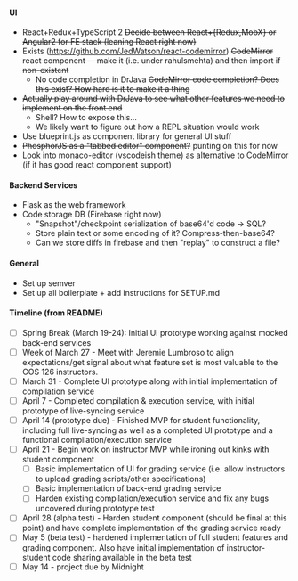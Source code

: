 #### UI
* React+Redux+TypeScript 2 ~~Decide between React+{Redux,MobX} or Angular2 for FE stack (leaning React right now)~~
* Exists (https://github.com/JedWatson/react-codemirror) ~~CodeMirror react component -- make it (i.e. under rahulsmehta) and then import if non-existent~~
    * No code completion in DrJava ~~CodeMirror code completion? Does this exist? How hard is it to make it a thing~~
* ~~Actually play around with DrJava to see what other features we need to implement on the front end~~
    * Shell? How to expose this...
    * We likely want to figure out how a REPL situation would work
* Use blueprint.js as component library for general UI stuff
* ~~PhosphorJS as a "tabbed editor" component?~~ punting on this for now
* Look into monaco-editor (vscodeish theme) as alternative to CodeMirror (if it has good react component support)

#### Backend Services
* Flask as the web framework
* Code storage DB (Firebase right now) 
    * "Snapshot"/checkpoint serialization of base64'd code -> SQL?
    * Store plain text or some encoding of it? Compress-then-base64?
    * Can we store diffs in firebase and then "replay" to construct a file?

#### General
* Set up semver
* Set up all boilerplate + add instructions for SETUP.md



#### Timeline (from README)
- [ ] Spring Break (March 19-24): Initial UI prototype working against mocked back-end services
- [ ] Week of March 27 - Meet with Jeremie Lumbroso to align expectations/get signal about what feature set is most valuable to the COS 126 instructors.
- [ ] March 31 - Complete UI prototype along with initial implementation of compilation service
- [ ] April 7 - Completed compilation & execution service, with initial prototype of live-syncing service
- [ ] April 14 (prototype due) - Finished MVP for student functionality, including full live-syncing as well as a completed UI prototype and a functional compilation/execution service
- [ ] April 21 - Begin work on instructor MVP while ironing out kinks with student component
	- [ ] Basic implementation of UI for grading service (i.e. allow instructors to upload grading scripts/other specifications)
	- [ ] Basic implementation of back-end grading service
	- [ ] Harden existing compilation/execution service and fix any bugs uncovered during prototype test
- [ ] April 28 (alpha test) - Harden student component (should be final at this point) and have complete implementation of the grading service ready 
- [ ] May 5 (beta test) - hardened implementation of full student features and grading component. Also have initial implementation of instructor-student code sharing available in the beta test
- [ ] May 14 - project due by Midnight 
